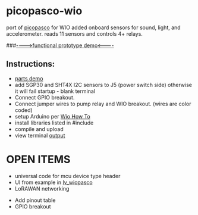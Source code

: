 # picopasco-wio
port of [picopasco](https://github.com/GrayHatGuy/picopasco) for WIO added onboard sensors for sound, light, and accelerometer. reads 11 sensors and controls 4+ relays.

###[---->functional prototype demo<----](https://youtu.be/b17KJY9SBbU)

## Instructions:

- [parts demo](https://youtu.be/lR3D1bXBkDE)
- add SGP30 and SHT4X I2C sensors to J5 (power switch side) otherwise it will fail startup - blank terminal
- Connect GPIO breakout.  
- Connect jumper wires to pump relay and WIO breakout. (wires are color coded)
- setup Arduino per [Wio How To](https://wiki.seeedstudio.com/Wio-Terminal-Getting-Started/)
- install libraries listed in #include 
- compile and upload
- view terminal [output](https://youtu.be/uyEobShH6yY)

# OPEN ITEMS

* universal code for mcu device type header
* UI from example in [lv_wiopasco](https://github.com/GrayHatGuy/lv_wiopasco)
* LoRAWAN networking
+ Add pinout table
+ GPIO breakout

